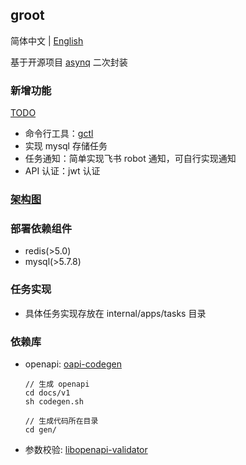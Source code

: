 ## groot
简体中文 | [English](./README_ENG.md)

基于开源项目 [asynq](https://github.com/hibiken/asynq) 二次封装

### 新增功能
[TODO](./TODO.md)
* 命令行工具：[gctl](./internal/gctl/README.md)
* 实现 mysql 存储任务
* 任务通知：简单实现飞书 robot 通知，可自行实现通知
* API 认证：jwt 认证

### [架构图](groot.drawio)

### 部署依赖组件
* redis(>5.0)  
* mysql(>5.7.8)

### 任务实现
* 具体任务实现存放在 internal/apps/tasks 目录

### 依赖库
* openapi: [oapi-codegen](https://github.com/deepmap/oapi-codegen)
  ```
  // 生成 openapi
  cd docs/v1
  sh codegen.sh
  
  // 生成代码所在目录
  cd gen/
  ```
* 参数校验: [libopenapi-validator](https://github.com/pb33f/libopenapi-validator)
